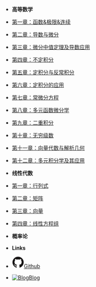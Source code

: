 <!-- markdownlint-disable-next-line first-line-heading -->
- **高等数学**
- [第一章：函数&极限&连续](第一章：函数&极限&连续)
- [第二章：导数与微分](第二章：导数与微分)
- [第三章：微分中值定理及导数应用](第三章：微分中值定理及导数应用)
- [第四章：不定积分](第四章：不定积分)
- [第五章：定积分与反常积分](第五章：定积分与反常积分)
- [第六章：定积分的应用](第六章：定积分的应用)
- [第七章：常微分方程](第七章：常微分方程)
- [第八章：多元函数微分学](第八章：多元函数微分学)
- [第九章：二重积分](第九章：二重积分)
- [第十章：无穷级数](第十章：无穷级数)
- [第十一章：向量代数与解析几何](第十一章：向量代数与解析几何)
- [第十二章：多元积分学及其应用](第十二章：多元积分学及其应用)


- **线性代数**
- [第一章：行列式](线性代数/第一章：行列式)
- [第二章：矩阵](线性代数/第二章：矩阵)
- [第三章：向量](线性代数/第三章：向量)
- [第四章：线性方程组](线性代数/第四章：线性方程组)


- **概率论**



- **Links**
- [![Github](assets/img/github.svg)Github](https://github.com/2bWant2b)
- [![Blog](assets/img/心favicon.png)Blog](https://2bwant2b.com)
